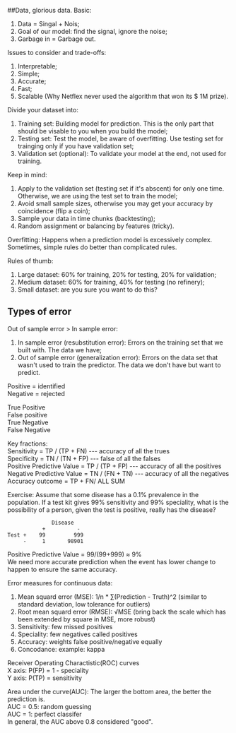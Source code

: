 ##Data, glorious data. 
Basic:  
1. Data = Singal + Nois;  
2. Goal of our model: find the signal, ignore the noise;  
3. Garbage in = Garbage out.

Issues to consider and trade-offs:  
1. Interpretable;  
2. Simple;  
3. Accurate;  
4. Fast;  
5. Scalable (Why Netflex never used the algorithm that won its $ 1M prize).

Divide your dataset into:  
1. Training set: Building model for prediction. This is the only part that should be visable to you when you build the model;  
2. Testing set: Test the model, be aware of overfitting. Use testing set for trainging only if you have validation set;  
3. Validation set (optional): To validate your model at the end, not used for training.  

Keep in mind:  
1. Apply to the validation set (testing set if it's abscent) for only one time. Otherwise, we are using the test set to train the model;  
2. Avoid small sample sizes, otherwise you may get your accuracy by coincidence (flip a coin);  
3. Sample your data in time chunks (backtesting);  
4. Random assignment or balancing by features (tricky).  

Overfitting: Happens when a prediction model is excessively complex. Sometimes, simple rules do better than complicated rules.

Rules of thumb:  
1. Large dataset: 60% for training, 20% for testing, 20% for validation;  
2. Medium dataset: 60% for training, 40% for testing (no refinery);  
3. Small dataset: are you sure you want to do this?  


## Types of error

Out of sample error > In sample error:  
1. In sample error (resubstitution error): Errors on the training set that we built with. The data we have;  
2. Out of sample error (generalization error): Errors on the data set that wasn't used to train the predictor. The data we don't have but want to predict. 

Positive = identified  
Negative = rejected

True Positive  
False positive  
True Negative  
False Negative

Key fractions:  
Sensitivity = TP / (TP + FN) --- accuracy of all the trues  
Specificity = TN / (TN + FP) --- false of all the falses  
Positive Predictive Value = TP / (TP + FP) --- accuracy of all the positives    
Negative Predictive Value = TN / (FN + TN) --- accuracy of all the negatives   
Accuracy outcome = TP + FN/ ALL SUM  

Exercise: Assume that some disease has a 0.1% prevalence in the population. If a test kit gives 99% sensitivity and 99% speciality, what is the possibility of a person, given the test is positive, really has the disease?  
```  
              Disease
           +          -
Test +    99         999
     -     1       98901
```
Positive Predictive Value = 99/(99+999) ≈ 9%  
We need more accurate prediction when the event has lower change to happen to ensure the same accuracy.

Error measures for continuous data:  
1. Mean squard error (MSE): 1/n * ∑(Prediction - Truth)^2 (similar to standard deviation, low tolerance for outliers)  
2. Root mean squard error (RMSE): √MSE  (bring back the scale which has been extended by square in MSE, more robust)  
3. Sensitivity: few missed positives
4. Speciality: few negatives called positives
5. Accuracy:  weights false positive/negative equally
6. Concodance: example: kappa

Receiver Operating Charactistic(ROC) curves  
X axis: P(FP) = 1 - speciality    
Y axis: P(TP) = sensitivity  

Area under the curve(AUC): The larger the bottom area, the better the prediction is.  
AUC = 0.5: random guessing  
AUC = 1:   perfect classifer  
In general, the AUC above 0.8 considered "good".  





